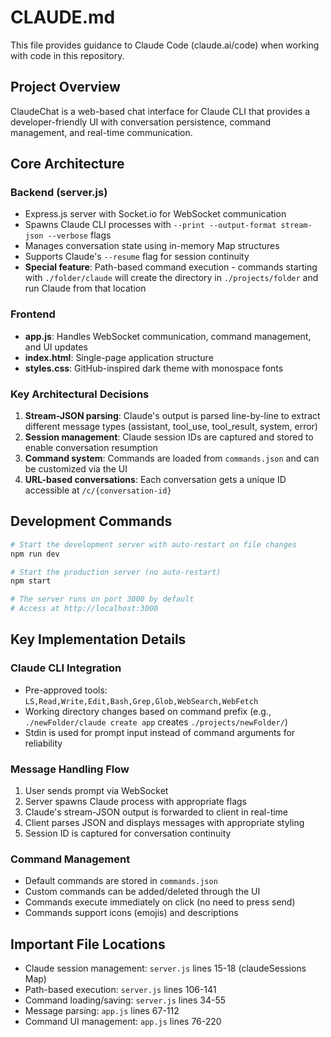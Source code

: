 # CLAUDE.md

This file provides guidance to Claude Code (claude.ai/code) when working with code in this repository.

## Project Overview

ClaudeChat is a web-based chat interface for Claude CLI that provides a developer-friendly UI with conversation persistence, command management, and real-time communication.

## Core Architecture

### Backend (server.js)
- Express.js server with Socket.io for WebSocket communication
- Spawns Claude CLI processes with `--print --output-format stream-json --verbose` flags
- Manages conversation state using in-memory Map structures
- Supports Claude's `--resume` flag for session continuity
- **Special feature**: Path-based command execution - commands starting with `./folder/claude` will create the directory in `./projects/folder` and run Claude from that location

### Frontend
- **app.js**: Handles WebSocket communication, command management, and UI updates
- **index.html**: Single-page application structure
- **styles.css**: GitHub-inspired dark theme with monospace fonts

### Key Architectural Decisions
1. **Stream-JSON parsing**: Claude's output is parsed line-by-line to extract different message types (assistant, tool_use, tool_result, system, error)
2. **Session management**: Claude session IDs are captured and stored to enable conversation resumption
3. **Command system**: Commands are loaded from `commands.json` and can be customized via the UI
4. **URL-based conversations**: Each conversation gets a unique ID accessible at `/c/{conversation-id}`

## Development Commands

```bash
# Start the development server with auto-restart on file changes
npm run dev

# Start the production server (no auto-restart)
npm start

# The server runs on port 3000 by default
# Access at http://localhost:3000
```

## Key Implementation Details

### Claude CLI Integration
- Pre-approved tools: `LS,Read,Write,Edit,Bash,Grep,Glob,WebSearch,WebFetch`
- Working directory changes based on command prefix (e.g., `./newFolder/claude create app` creates `./projects/newFolder/`)
- Stdin is used for prompt input instead of command arguments for reliability

### Message Handling Flow
1. User sends prompt via WebSocket
2. Server spawns Claude process with appropriate flags
3. Claude's stream-JSON output is forwarded to client in real-time
4. Client parses JSON and displays messages with appropriate styling
5. Session ID is captured for conversation continuity

### Command Management
- Default commands are stored in `commands.json`
- Custom commands can be added/deleted through the UI
- Commands execute immediately on click (no need to press send)
- Commands support icons (emojis) and descriptions

## Important File Locations
- Claude session management: `server.js` lines 15-18 (claudeSessions Map)
- Path-based execution: `server.js` lines 106-141
- Command loading/saving: `server.js` lines 34-55
- Message parsing: `app.js` lines 67-112
- Command UI management: `app.js` lines 76-220